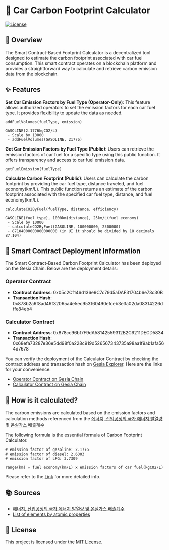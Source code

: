 # 🚗 Car Carbon Footprint Calculator

[![License](https://img.shields.io/badge/License-MIT-blue.svg)](LICENSE)

## 📖 Overview
The Smart Contract-Based Footprint Calculator is a decentralized tool designed to estimate the carbon footprint associated with car fuel consumption. This smart contract operates on a blockchain platform and provides a straightforward way to calculate and retrieve carbon emission data from the blockchain.

## ✨ Features
**Set Car Emission Factors by Fuel Type (Operator-Only)**: This feature allows authorized operators to set the emission factors for each car fuel type. It provides flexibility to update the data as needed.
```
addFuelVolumes(fuelType, emission)

GASOLINE(2.1776kgCO2/L)
 - Scale by 10000
 - addFuelVolumes(GASOLINE, 21776)
```

**Get Car Emission Factors by Fuel Type (Public)**: Users can retrieve the emission factors of car fuel for a specific type using this public function. It offers transparency and access to car fuel emission data.
```
getFuelEmission(fuelType)
```

**Calculate Carbon Footprint (Public)**: Users can calculate the carbon footprint by providing the car fuel type, distance traveled, and fuel economy(km/L). This public function returns an estimate of the carbon footprint associated with the specified car fuel type, distance, and fuel economy(km/L).
```
calculateCO2ByFuel(fuelType, distance, efficiency)

GASOLINE(fuel type), 1000km(distance), 25km/L(fuel economy)
 - Scale by 10000
 - calculateCO2ByFuel(GASOLINE, 100000000, 2500000)
 - 87104000000000000000 (in UI it should be divided by 18 decimals 87.104)
```

## 🚀 Smart Contract Deployment Information

The Smart Contract-Based Carbon Footprint Calculator has been deployed on the Gesia Chain. Below are the deployment details:

### Operator Contract

- **Contract Address**: 0x05c2Cf146d136e9C7c79d5aDAF31704b6e73c30B
- **Transaction Hash**: 0x878b2a6f8ad46f32065a4e5ec953160490efceb3e3a02da08314226dffe84eb4

### Calculator Contract

- **Contract Address**: 0x878cc96bf7F9dA58142559312B2C6211DECD5834
- **Transaction Hash**: 0x68efa73287e36e5dd98f0a228c919d526567343735a98aa1f9ab1afa564d7678

You can verify the deployment of the Calculator Contract by checking the contract address and transaction hash on [Gesia Explorer](https://explorer.gesia.io). Here are the links for your convenience:

- [Operator Contract on Gesia Chain](https://explorer.gesia.io/address/0x05c2Cf146d136e9C7c79d5aDAF31704b6e73c30B)
- [Calculator Contract on Gesia Chain](https://explorer.gesia.io/address/0x878cc96bf7F9dA58142559312B2C6211DECD5834)

## 📝 How is it calculated?
The carbon emissions are calculated based on the emission factors and calculation methods referenced from the [에너지, 산업공정의 국가 에너지 발열량 및 온실가스 배출계수](https://tips.energy.or.kr/carbon/Ggas_tatistics03.do)

The following formula is the essential formula of Carbon Footprint Calculator.
``` plain
# emission factor of gasoline: 2.1776
# emission factor of diesel: 2.6003
# emission factor of LPG: 3.7309

range(km) ÷ fuel economy(km/L) x emission factors of car fuel(kgCO2/L)
```

Please refer to the [Link](https://docs.google.com/spreadsheets/d/1Ux_1j0GeKGeHm8ODT-M-Hr23sCayQYw70shNw2le0Bs/edit#gid=328263512) for more detailed info.

## 📚 Sources
- [에너지, 산업공정의 국가 에너지 발열량 및 온실가스 배출계수](https://tips.energy.or.kr/carbon/Ggas_tatistics03.do)
- [List of elements by atomic properties](https://en.wikipedia.org/wiki/List_of_elements_by_atomic_properties)

## 📄 License
This project is licensed under the [MIT License](LICENSE).